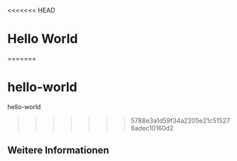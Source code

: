 <<<<<<< HEAD
# Hello World
=======
# hello-world
hello-world
>>>>>>> 5788e3a1d59f34a2205e21c515276adec10160d2
## Weitere Informationen
